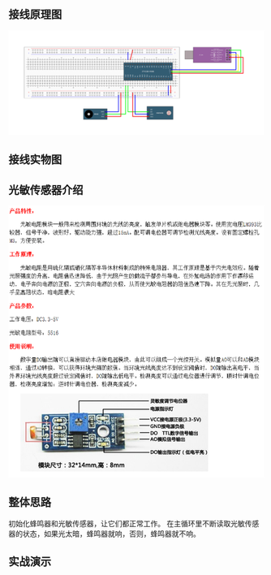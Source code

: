 ## 接线原理图

![光敏传感器控制蜂鸣器](assets/光敏传感器控制蜂鸣器.jpg)

## 接线实物图



## 光敏传感器介绍

![光敏电阻模块使用说明](assets/光敏电阻模块使用说明.png)

## 整体思路

初始化蜂鸣器和光敏传感器，让它们都正常工作。
在主循环里不断读取光敏传感器的状态，如果光太暗，蜂鸣器就响，否则，蜂鸣器就不响。

## 实战演示